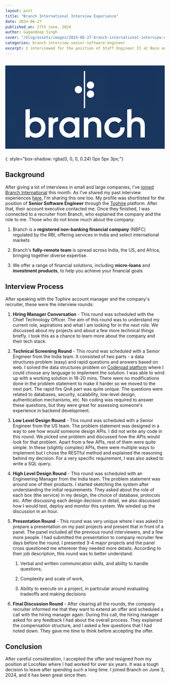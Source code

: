 ```yaml
---
layout: post
title: "Branch International Interview Experience"
date: 2024-06-27
published_on: 27th June, 2024
author: Gagandeep Singh
cover: "/blog/assets/images/2024-06-27-branch-international-interview-experience.png"
categories: branch interview senior-software-engineer
excerpt: I interviewed for the position of Staff Engineer II at Bain and Company in Jan-Feb 2024. They were hiring engineers for the Gurgaon team (that's a small team of &lt;15 engineers). They had posted the job on LinkedIn, that redirected to..
---
```


![cover-photo](/blog/assets/images/2024-06-27-branch-international-interview-experience.png)
---
{: style="box-shadow: rgba(0, 0, 0, 0.24) 0px 5px 3px;"}

## Background

After giving a lot of interviews in small and large companies, I've [joined Branch International](https://www.linkedin.com/feed/update/urn:li:activity:7203321685398212609/) this month. As I've shared my past interview experiences [here](https://blog.gagan93.me/tag/interview), I'm sharing this one too. My profile was shortlisted for the position of **Senior Software Engineer** through the [Tophire](https://tophire.co/) platform. After that, their account executive contacted me. Once they finished, I was connected to a recruiter from Branch, who explained the company and the role to me. Those who do not know much about the company:

1. Branch is a **registered non-banking financial company** (NBFC) regulated by the RBI, offering services in India and select international markets

2. Branch's **fully-remote team** is spread across India, the US, and Africa, bringing together diverse expertise.

3. We offer a range of financial solutions, including **micro-loans** and **investment products**, to help you achieve your financial goals


## Interview Process

After speaking with the Tophire account manager and the company's recruiter, these were the interview rounds:

1. **Hiring Manager Conversation** - This round was scheduled with the Chief Technology Officer. The aim of this round was to understand my current role, aspirations and what I am looking for in the next role. We discussed about my projects and about a few more technical things briefly. I took this as a chance to learn more about the company and their tech stack.

2. **Technical Screening Round** - This round was scheduled with a Senior Engineer from the India team. It consisted of two parts - a data structures problem (easy) and rapid questions and answers based on web. I solved the data structures problem on [Coderpad platform](https://coderpad.io/) where I could choose any language to implement the solution. I was able to wind up with a working solution in 18-20 mins. There were no modifications done in the problem statement to make it harder so we moved to the next part. The rapid fire QnA part was quite unique. The questions were related to databases, security, scalability, low-level design, authentication mechanisms, etc. No coding was required to answer these questions, but they were great for assessing someone's experience in backend development.

3. **Low Level Design Round** - This round was scheduled with a Senior Engineer from the US team. The problem statement was designed in a way to see how would someone design APIs. I did not write any code in this round. We picked one problem and discussed how the APIs would look for that problem. Apart from a few APIs, rest of them were quite simple. In these (slightly complex) APIs, there were multiple ways to implement but I chose the RESTful method and explained the reasoning behind my decision. For a very specific requirement, I was also asked to write a SQL query.

4. **High Level Design Round** - This round was scheduled with an Engineering Manager from the India team. The problem statement was around one of their products. I started sketching the system after understanding the initial requirements. They asked about the role of each box (the service) in my design, the choice of database, protocols etc. After discussing each design decision in detail, we also discussed how I would test, deploy and monitor this system. We winded up the discussion in an hour.

5. **Presentation Round** - This round was very unique where I was asked to prepare a presentation on my past projects and present that in front of a panel. The panel included all the previous round interviewers, and a few more people. I had submitted the presentation to company recruiter few days before the round. I presented 3-4 major projects and the panel cross questioned me wherever they needed more details. According to their job description, this round was to better understand:

    1. Verbal and written communication skills, and ability to handle questions,

    2. Complexity and scale of work,

    3. Ability to execute on a project, in particular around evaluating tradeoffs and making decisions

6. **Final Discussion Round** - After clearing all the rounds, the company recruiter informed me that they want to extend an offer and scheduled a call with the hiring manager again. During this call, the hiring manager asked for any feedback I had about the overall process. They explained the compensation structure, and I asked a few questions that I had noted down. They gave me time to think before accepting the offer.


## Conclusion

After careful consideration, I accepted the offer and resigned from my position at LocoNav where I had worked for over six years. It was a tough decision to leave after spending such a long time. I joined Branch on June 3, 2024, and it has been great since then.
